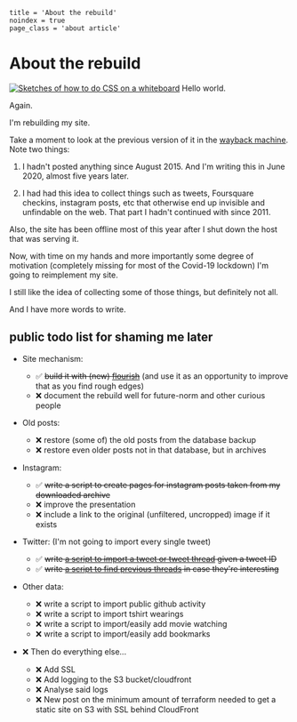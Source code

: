 ```
title = 'About the rebuild'
noindex = true
page_class = 'about article'
```

# About the rebuild

[![Sketches of how to do CSS on a whiteboard](http://mnf.m17s.net/2012/07/31/dropping-a-css-knowledge-bomb-on-rujmah.jpg)][img] Hello world.

Again.

I'm rebuilding my site.

Take a moment to look at the previous version of it in the
[wayback machine][wb]. Note two things:

1. I hadn't posted anything since August 2015. And I'm writing this in June 2020,
    almost five years later.

2. I had had this idea to collect things such as tweets, Foursquare checkins,
   instagram posts, etc that otherwise end up invisible and unfindable on the
   web. That part I hadn't continued with since 2011.

Also, the site has been offline most of this year
after I shut down the host that was serving it.

Now, with time on my hands
and more importantly some degree of motivation
(completely missing for most of the Covid-19 lockdown)
I'm going to reimplement my site.

I still like the idea of collecting some of those things,
but definitely not all.

And I have more words to write.


## public todo list for shaming me later


* Site mechanism:
  * ✅ <del>build it with (new) [flourish][fl]</del> 
    (and use it as an opportunity to improve that as you find rough edges)
  * ❌ document the rebuild well for future-norm and other curious people

* Old posts:
  * ❌ restore (some of) the old posts from the database backup
  * ❌ restore even older posts not in that database, but in archives

* Instagram:
  * ✅ <del>write a script to create pages for instagram posts
    taken from my downloaded archive</del>
  * ❌ improve the presentation
  * ❌ include a link to the original (unfiltered, uncropped) image if
    it exists 

* Twitter: (I'm not going to import every single tweet)
  * ✅ <del>write [a script to import a tweet or tweet thread][tw] given a tweet ID</del>
  * ✅ <del>write [a script to find previous threads][find] in case they're interesting</del>

* Other data:
  * ❌ write a script to import public github activity
  * ❌ write a script to import tshirt wearings
  * ❌ write a script to import/easily add movie watching
  * ❌ write a script to import/easily add bookmarks

* ❌ Then do everything else...
  * ❌ Add SSL
  * ❌ Add logging to the S3 bucket/cloudfront
  * ❌ Analyse said logs
  * ❌ New post on the minimum amount of terraform needed to get a static site
    on S3 with SSL behind CloudFront

[fl]: https://github.com/norm/flourish
[wb]: https://web.archive.org/web/20180823220441/http://marknormanfrancis.com/
[img]: /2012/07/31/dropping-a-css-knowledge-bomb-on-rujmah
[tw]: https://github.com/norm/marknormanfrancis.com/blob/master/script/add_tweets
[find]: https://github.com/norm/marknormanfrancis.com/blob/master/script/find_tweets

